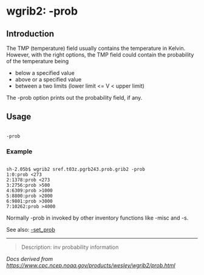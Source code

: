 # wgrib2: -prob

## Introduction

The TMP (temperature) field usually contains the temperature
in Kelvin. However, with the right options, the TMP field
could contain the probability of the temperature being

- below a specified value
- above or a specified value
- between a two limits (lower limit <= V < upper limit)

The -prob option prints out the probability
field, if any.

## Usage

```

-prob

```

### Example

```

sh-2.05b$ wgrib2 sref.t03z.pgrb243.prob.grib2 -prob
1:0:prob <273
2:1378:prob <273
3:2756:prob >500
4:6309:prob >1000
5:8800:prob >2000
6:9801:prob >3000
7:10262:prob >4000

```

Normally -prob in invoked by other
inventory functions like -misc and
-s.

See also:
[-set_prob](./set_prob.html)

---

> Description: inv probability information

_Docs derived from <https://www.cpc.ncep.noaa.gov/products/wesley/wgrib2/prob.html>_
